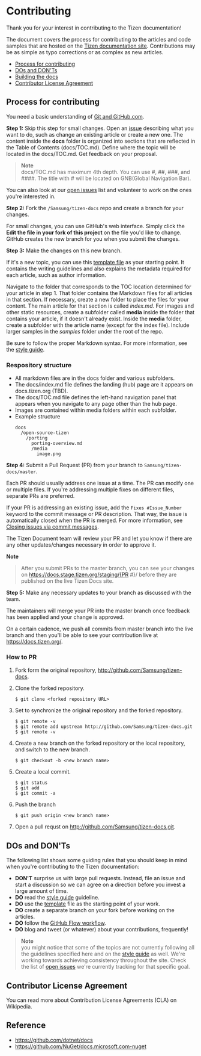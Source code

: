 # Contributing 

Thank you for your interest in contributing to the Tizen documentation!

The document covers the process for contributing to the articles and code samples that are hosted on the [Tizen documentation site](https://docs.tizen.org/). Contributions may be as simple as typo corrections or as complex as new articles.

* [Process for contributing](#process-for-contributing) 
* [DOs and DON'Ts](#dos-and-donts)
* [Building the docs](#building-the-docs)
* [Contributor License Agreement](#contributor-license-agreement)

## Process for contributing

You need a basic understanding of [Git and GitHub.com](https://guides.github.com/activities/hello-world/).

**Step 1:** Skip this step for small changes. Open an [issue](https://github.com/Samsung/tizen-docs/issues) describing what you want to do, such as change an existing article or create a new one.
The content inside the **docs** folder is organized into sections that are reflected in the Table of Contents (docs/TOC.md). Define where the topic will be located in the docs/TOC.md. Get feedback on your proposal.

> **Note**  
> docs/TOC.md has maximum 4th depth. You can use #, ##, ###, and ####. The title with # will be located on GNB(Global Navigation Bar).


You can also look at our [open issues](https://github.com/Samsung/tizen-docs/issues) list and volunteer to work on the ones you're interested in. 

**Step 2:** Fork the `/Samsung/tizen-docs` repo and create a branch for your changes.

For small changes, you can use GitHub's web interface. Simply click the **Edit the file in your fork of this project** on the file you'd like to change. 
GitHub creates the new branch for you when you submit the changes.

**Step 3:** Make the changes on this new branch.

If it's a new topic, you can use this [template file](/styleguide/template-guide.md) as your starting point. It contains the writing guidelines and also explains the metadata required for each article, such as author information.

Navigate to the folder that corresponds to the TOC location determined for your article in step 1.
That folder contains the Markdown files for all articles in that section.
If necessary, create a new folder to place the files for your content. The main article for that section is called *index.md*.
For images and other static resources, create a subfolder called **media** inside the folder that contains your article, if it doesn't already exist. Inside the **media** folder, create a subfolder with the article name (except for the index file).
Include larger samples in the *samples* folder under the root of the repo.

Be sure to follow the proper Markdown syntax. For more information, see the [style guide](./styleguide/template-markdown.md).


### Respository structure

- All markdown files are in the docs folder and various subfolders.
- The docs/index.md file defines the landing (hub) page are it appears on docs.tizen.org (TBD).
- The docs/TOC.md file defines the left-hand navigation panel that appears when you navigate to any page other than the hub page.
- Images are contained within media folders within each subfolder.
- Example structure
  ```
  docs
    /open-source-tizen
      /porting
        porting-overview.md
        /media
          image.png
  ```


**Step 4:** Submit a Pull Request (PR) from your branch to `Samsung/tizen-docs/master`.

Each PR should usually address one issue at a time. The PR can modify one or multiple files. If you're addressing multiple fixes on different files, separate PRs are preferred.

If your PR is addressing an existing issue, add the `Fixes #Issue_Number` keyword to the commit message or PR description. That way, the issue is automatically closed when the PR is merged. For more information, see [Closing issues via commit messages](https://help.github.com/articles/closing-issues-via-commit-messages/).

The Tizen Document team will review your PR and let you know if there are any other updates/changes necessary in order to approve it.

**Note**  
> After you submit PRs to the master branch, you can see your changes on https://docs.stage.tizen.org/staging/{PR #}/ before they are published on the live Tizen Docs site.

**Step 5:** Make any necessary updates to your branch as discussed with the team.

The maintainers will merge your PR into the master branch once feedback has been applied and your change is approved.

On a certain cadence, we push all commits from master branch into the live branch and then you'll be able to see your contribution live at https://docs.tizen.org/.


### How to PR
1. Fork form the original repository, http://github.com/Samsung/tizen-docs.

2. Clone the forked repository.
   ```
   $ git clone <forked repository URL>
   ```
3. Set to synchronize the original repository and the forked repository.
   ```
   $ git remote -v
   $ git remote add upstream http://github.com/Samsung/tizen-docs.git
   $ git remote -v
   ```
4. Create a new branch on the forked repository or the local repository,
   and switch to the new branch.
   ```
   $ git checkout -b <new branch name>
   ```
5. Create a local commit.
   ```
   $ git status
   $ git add
   $ git commit -a
   ```
6. Push the branch
   ```
   $ git push origin <new branch name>
   ```
7. Open a pull requst on http://github.com/Samsung/tizen-docs.git.


## DOs and DON'Ts

The following list shows some guiding rules that you should keep in mind when you're contributing to the Tizen documentation:

- **DON'T** surprise us with large pull requests. Instead, file an issue and start a discussion so we can agree on a direction before you invest a large amount of time.
- **DO** read the [style guide](styleguide/template-markdown.md) guideline.
- **DO** use the [template](styleguide/template-guide.md) file as the starting point of your work.
- **DO** create a separate branch on your fork before working on the articles.
- **DO** follow the [GitHub Flow workflow](https://guides.github.com/introduction/flow/).
- **DO** blog and tweet (or whatever) about your contributions, frequently!

> **Note**  
> you might notice that some of the topics are not currently following all the guidelines specified here and on the [style guide](./styleguide/template-markdown.md) as well. We're working towards achieving consistency throughout the site. Check the list of [open issues](https://github.com/Samsung/tizen-docs/issues?q=is%3Aissue+is%3Aopen+label%3Aguidelines-adherence) we're currently tracking for that specific goal.


## Contributor License Agreement

You can read more about Contribution License Agreements (CLA) on Wikipedia.


## Reference

- https://github.com/dotnet/docs
- https://github.com/NuGet/docs.microsoft.com-nuget



